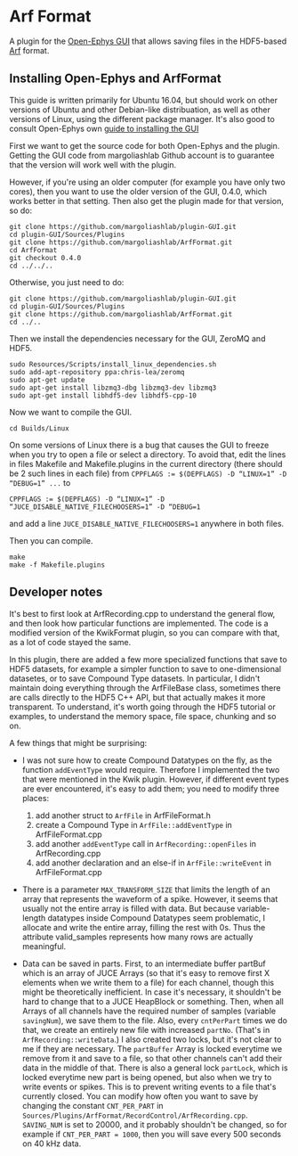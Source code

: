 # Arf Format

A plugin for the [Open-Ephys GUI](https://open-ephys.atlassian.net/wiki/display/OEW/Home) that allows saving files in the HDF5-based [Arf](https://github.com/melizalab/arf) format.


## Installing Open-Ephys and ArfFormat

This guide is written primarily for Ubuntu 16.04, but should work on other versions of Ubuntu and other Debian-like distribuation, as well as other versions of Linux, using the different package manager. It's also good to consult Open-Ephys own [guide to installing the GUI](https://open-ephys.atlassian.net/wiki/display/OEW/Linux)

First we want to get the source code for both Open-Ephys and the plugin. Getting the GUI code from margoliashlab Github account is to guarantee that the version will work well with the plugin.

However, if you're using an older computer (for example you have only two cores), then you want to use the older version of the GUI, 0.4.0, which works better in that setting. Then also get the plugin made for that version, so do:

```
git clone https://github.com/margoliashlab/plugin-GUI.git
cd plugin-GUI/Sources/Plugins
git clone https://github.com/margoliashlab/ArfFormat.git
cd ArfFormat
git checkout 0.4.0
cd ../../..
```

Otherwise, you just need to do:

```
git clone https://github.com/margoliashlab/plugin-GUI.git
cd plugin-GUI/Sources/Plugins
git clone https://github.com/margoliashlab/ArfFormat.git
cd ../..
```

Then we install the dependencies necessary for the GUI, ZeroMQ and HDF5. 
```
sudo Resources/Scripts/install_linux_dependencies.sh
sudo add-apt-repository ppa:chris-lea/zeromq
sudo apt-get update
sudo apt-get install libzmq3-dbg libzmq3-dev libzmq3
sudo apt-get install libhdf5-dev libhdf5-cpp-10
```

Now we want to compile the GUI.

```
cd Builds/Linux
```

On some versions of Linux there is a bug that causes the GUI to freeze when you try to open a file or select a directory. To avoid that, edit the lines in files Makefile and Makefile.plugins in the current directory (there should be 2 such lines in each file) from
`CPPFLAGS := $(DEPFLAGS) -D “LINUX=1” -D “DEBUG=1” ...`
to
```
CPPFLAGS := $(DEPFLAGS) -D “LINUX=1” -D “JUCE_DISABLE_NATIVE_FILECHOOSERS=1” -D “DEBUG=1
```
and add a line 
`JUCE_DISABLE_NATIVE_FILECHOOSERS=1`
anywhere in both files.

Then you can compile.
```
make
make -f Makefile.plugins
```

## Developer notes

It's best to first look at ArfRecording.cpp to understand the general flow, and then look how particular functions are implemented. The code is a modified version of the KwikFormat plugin, so you can compare with that, as a lot of code stayed the same.

In this plugin, there are added a few more specialized functions that save to HDF5 datasets, for example a simpler function to save to one-dimensional datasetes, or to save Compound Type datasets. In particular, I didn't maintain doing everything through the ArfFileBase class, sometimes there are calls directly to the HDF5 C++ API, but that actually makes it more transparent. To understand, it's worth going through the HDF5 tutorial or examples, to understand the memory space, file space, chunking and so on.

A few things that might be surprising:

- I was not sure how to create Compound Datatypes on the fly, as the function `addEventType` would require. Therefore I implemented the two that were mentioned in the Kwik plugin. However, if different event types are ever encountered, it's easy to add them; you need to modify three places:
    1. add another struct to `ArfFile` in ArfFileFormat.h
    2. create a Compound Type in `ArfFile::addEventType` in ArfFileFormat.cpp
    3. add another `addEventType` call in `ArfRecording::openFiles` in ArfRecording.cpp
    4. add another declaration and an else-if in `ArfFile::writeEvent` in ArfFileFormat.cpp

- There is a parameter `MAX_TRANSFORM_SIZE` that limits the length of an array that represents the waveform of a spike. However, it seems that usually not the entire array is filled with data. But because variable-length datatypes inside Compound Datatypes seem problematic, I allocate and write the entire array, filling the rest with 0s. Thus the attribute valid_samples represents how many rows are actually meaningful.

- Data can be saved in parts. First, to an intermediate buffer partBuf which is an array of JUCE Arrays (so that it's easy to remove first X elements when we write them to a file) for each channel, though this might be theoretically inefficient. In case it's necessary, it shouldn't be hard to change that to a JUCE HeapBlock or something. Then, when all Arrays of all channels have the required number of samples (variable `savingNum`), we save them to the file. Also, every `cntPerPart` times we do that, we create an entirely new file with increased `partNo`. (That's in `ArfRecording::writeData`.) I also created two locks, but it's not clear to me if they are necessary. The `partBuffer` Array is locked everytime we remove from it and save to a file, so that other channels can't add their data in the middle of that. There is also a general lock `partLock`, which is locked everytime new part is being opened, but also when we try to write events or spikes. This is to prevent writing events to a file that's currently closed. You can modify how often you want to save by changing the constant `CNT_PER_PART` in `Sources/Plugins/ArfFormat/RecordControl/ArfRecording.cpp`. `SAVING_NUM` is set to 20000, and it probably shouldn't be changed, so for example if `CNT_PER_PART = 1000`, then you will save every 500 seconds on 40 kHz data.
